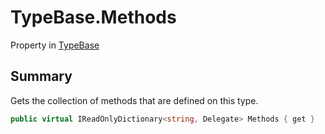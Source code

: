 # TypeBase.Methods

Property in [TypeBase](/docs/api/csharp/yarn.typebase.md)

## Summary


Gets the collection of methods that are defined on this type.


```csharp
public virtual IReadOnlyDictionary<string, Delegate> Methods { get }
```

